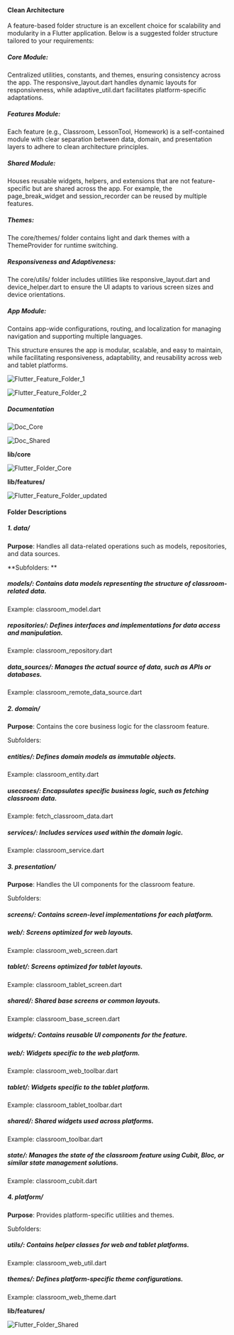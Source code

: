 
#### Clean Architecture

A feature-based folder structure is an excellent choice for scalability and modularity in a Flutter application. Below is a suggested folder structure tailored to your requirements:

##### Core Module:

Centralized utilities, constants, and themes, ensuring consistency across the app. The responsive_layout.dart handles dynamic layouts for responsiveness, while adaptive_util.dart facilitates platform-specific adaptations.

##### Features Module:

Each feature (e.g., Classroom, LessonTool, Homework) is a self-contained module with clear separation between data, domain, and presentation layers to adhere to clean architecture principles.

##### Shared Module:

Houses reusable widgets, helpers, and extensions that are not feature-specific but are shared across the app. For example, the page_break_widget and session_recorder can be reused by multiple features.

##### Themes:

The core/themes/ folder contains light and dark themes with a ThemeProvider for runtime switching.

##### Responsiveness and Adaptiveness:

The core/utils/ folder includes utilities like responsive_layout.dart and device_helper.dart to ensure the UI adapts to various screen sizes and device orientations.

##### App Module:

Contains app-wide configurations, routing, and localization for managing navigation and supporting multiple languages.

This structure ensures the app is modular, scalable, and easy to maintain, while facilitating responsiveness, adaptability, and reusability across web and tablet platforms.


![Flutter_Feature_Folder_1](https://github.com/user-attachments/assets/6e6f7f5b-def8-4d10-becc-a378f7559421)


![Flutter_Feature_Folder_2](https://github.com/user-attachments/assets/b8ac05a2-c168-4630-8b27-03767acfcc64)



##### Documentation

![Doc_Core](https://github.com/user-attachments/assets/b63f59cd-c55c-4d1c-89b2-2e9ab1b4a51b)

![Doc_Shared](https://github.com/user-attachments/assets/1d994020-34b2-44a5-8479-c18c1f7ae1ad)



**lib/core**

![Flutter_Folder_Core](https://github.com/user-attachments/assets/61a65fa7-9a31-4dde-97c2-0f999b7cf0e9)


**lib/features/**

![Flutter_Feature_Folder_updated](https://github.com/user-attachments/assets/f264543d-665f-42a3-bc1f-3aeb4e9f823f)



#### Folder Descriptions

##### 1. data/

**Purpose**: Handles all data-related operations such as models, repositories, and data sources.

**Subfolders:
**

##### models/: Contains data models representing the structure of classroom-related data.

Example: classroom_model.dart

##### repositories/: Defines interfaces and implementations for data access and manipulation.

Example: classroom_repository.dart

##### data_sources/: Manages the actual source of data, such as APIs or databases.

Example: classroom_remote_data_source.dart

##### 2. domain/

**Purpose**: Contains the core business logic for the classroom feature.

Subfolders:

##### entities/: Defines domain models as immutable objects.

Example: classroom_entity.dart

##### usecases/: Encapsulates specific business logic, such as fetching classroom data.

Example: fetch_classroom_data.dart

##### services/: Includes services used within the domain logic.

Example: classroom_service.dart

##### 3. presentation/

**Purpose**: Handles the UI components for the classroom feature.

Subfolders:

##### screens/: Contains screen-level implementations for each platform.

##### web/: Screens optimized for web layouts.

Example: classroom_web_screen.dart

##### tablet/: Screens optimized for tablet layouts.

Example: classroom_tablet_screen.dart

##### shared/: Shared base screens or common layouts.

Example: classroom_base_screen.dart

##### widgets/: Contains reusable UI components for the feature.

##### web/: Widgets specific to the web platform.

Example: classroom_web_toolbar.dart

##### tablet/: Widgets specific to the tablet platform.

Example: classroom_tablet_toolbar.dart

##### shared/: Shared widgets used across platforms.

Example: classroom_toolbar.dart

##### state/: Manages the state of the classroom feature using Cubit, Bloc, or similar state management solutions.

Example: classroom_cubit.dart

##### 4. platform/

**Purpose**: Provides platform-specific utilities and themes.

Subfolders:

##### utils/: Contains helper classes for web and tablet platforms.

Example: classroom_web_util.dart

##### themes/: Defines platform-specific theme configurations.

Example: classroom_web_theme.dart



**lib/features/**

![Flutter_Folder_Shared](https://github.com/user-attachments/assets/90cdde22-9f5e-46fb-a93e-7cbd510ddeef)






